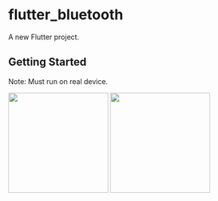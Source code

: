 # flutter_bluetooth

A new Flutter project.

## Getting Started

Note: Must run on real device.

<img src="https://user-images.githubusercontent.com/43090937/105638713-82e20580-5e74-11eb-9e04-ad7751625e61.jpg" width="200" />

<img src="https://user-images.githubusercontent.com/43090937/105638745-b1f87700-5e74-11eb-9d07-66e7c90cef82.jpg" width="200" />

